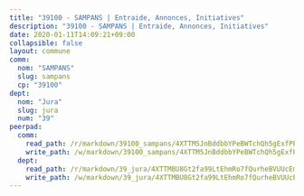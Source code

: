 ```yaml
---
title: "39100 - SAMPANS | Entraide, Annonces, Initiatives"
description: "39100 - SAMPANS | Entraide, Annonces, Initiatives"
date: 2020-01-11T14:09:21+09:00
collapsible: false
layout: commune
comm:
  nom: "SAMPANS"
  slug: sampans
  cp: "39100"
dept:
  nom: "Jura"
  slug: jura
  num: "39"
peerpad:
  comm:
    read_path: /r/markdown/39100_sampans/4XTTM5JnBddbbYPeBWTchQh5gExfPEgzbdgonc5uw64twYf1n
    write_path: /w/markdown/39100_sampans/4XTTM5JnBddbbYPeBWTchQh5gExfPEgzbdgonc5uw64twYf1n-K3TgU6wpxgcadEtKEFS9x4t4ACijE61W7y27EThxSDT5Vrdp5qFLNy543LnQR9qj7Jgk7wK544QcjZRtRxg3DqbW5Tpzvnokr6xqxvyKaNNvfmnt2rBhDNY7WbVNAhsU32Ac9wXi
  dept:
    read_path: /r/markdown/39_jura/4XTTMBU8Gt2fa99LtEhmRo7fQurheBVUUcEmcUcrj82YN8mg7
    write_path: /w/markdown/39_jura/4XTTMBU8Gt2fa99LtEhmRo7fQurheBVUUcEmcUcrj82YN8mg7-K3TgTcNZmu4vnNMaCfgcL8UVTLrMMzc995tkrcbQnJrz2QJUTFFzY77q7ECMK21XeFnonjpMWqFzgVngXjdq8HzYe3HRbuYXbvX8ofWBv48UvWuvbrbp8aQGQQcfezWASxj7orH1
---
```


